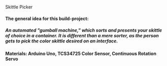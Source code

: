 ## <h2 style="color: blue"></h2>Skittle Picker

#### The general idea for this build-project:
##### An automated "gumball machine," which sorts and presents your skittle of choice in a container. It is different than a mere sorter, as the person gets to pick the color skittle desired on an interface.  

#### Materials: Arduino Uno, TCS34725 Color Sensor, Continuous Rotation Servo
